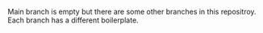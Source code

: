 Main branch is empty but there are some other branches in this repositroy. Each branch has a different boilerplate.
